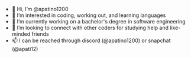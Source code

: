- 👋 Hi, I’m @apatino1200
- 👀 I’m interested in coding, working out, and learning languages
- 🌱 I’m currently working on a bachelor's degree in software engineering
- 💞️ I’m looking to connect with other coders for studying help and like-minded friends
- 📫 I can be reached through discord (@apatino1200) or snapchat (@apati12)

<!---
apatino1200/apatino1200 is a ✨ special ✨ repository because its `README.md` (this file) appears on your GitHub profile.
You can click the Preview link to take a look at your changes.
--->
